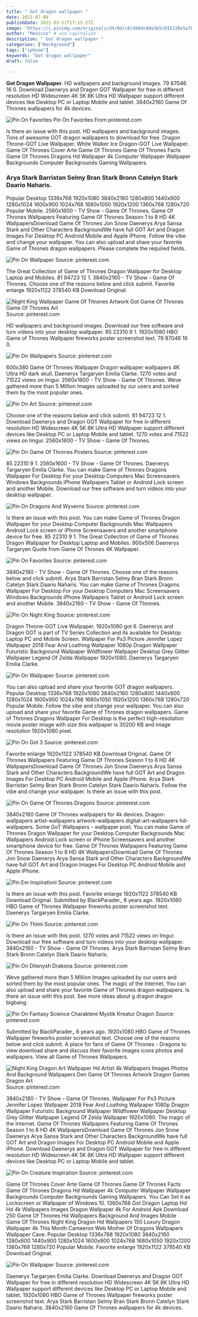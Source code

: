 ```yaml
---
title: " Got dragon wallpaper "
date: 2021-07-08
publishDate: 2021-03-11T17:15:27Z
image: "https://i.pinimg.com/originals/d4/0d/c8/d40dc88e3b5c015128e5a786faaa289b.jpg"
author: "Manicus" # use capitalize
description: " Got dragon wallpaper "
categories: ["Background"]
tags: ["iphone"]
keywords: "Got dragon wallpaper"
draft: false

---
```



**Got Dragon Wallpaper**. HD wallpapers and background images. 79 87046 16 0. Download Daenerys and Dragon GOT Wallpaper for free in different resolution HD Widescreen 4K 5K 8K Ultra HD Wallpaper support different devices like Desktop PC or Laptop Mobile and tablet. 3840x2160 Game Of Thrones wallpapers for 4k devices.

![Pin On Favorites](https://i.pinimg.com/originals/bb/06/d9/bb06d93c5484c85b6b89cba6b2419d4a.gif "Pin On Favorites")
Pin On Favorites From pinterest.com


Is there an issue with this post. HD wallpapers and background images. Tons of awesome GOT dragon wallpapers to download for free. Dragon Throne-GOT Live Wallpaper. White Walker Ice Dragon-GOT Live Wallpaper. Game Of Thrones Cover Arte Game Of Thrones Game Of Thrones Facts Game Of Thrones Dragons Hd Wallpaper 4k Computer Wallpaper Wallpaper Backgrounds Computer Backgrounds Gaming Wallpapers.

### Arya Stark Barristan Selmy Bran Stark Bronn Catelyn Stark Daario Naharis.

Popular Desktop 1336x768 1920x1080 3840x2160 1280x800 1440x900 1280x1024 1600x900 1024x768 1680x1050 1920x1200 1360x768 1280x720 Popular Mobile. 2560x1600 - TV Show - Game Of Thrones. Game Of Thrones Wallpapers Featuring Game Of Thrones Season 1 to 8 HD 4K WallpapersDownload Game Of Thrones Jon Snow Daenerys Arya Sansa Stark and Other Characters BackgroundWe have full GOT Art and Dragon Images For Desktop PC Android Mobile and Apple iPhone. Follow the vibe and change your wallpaper. You can also upload and share your favorite Game of Thrones dragon wallpapers. Please complete the required fields.


![Pin On Wallpaper](https://i.pinimg.com/originals/cc/d8/9b/ccd89ba9801b7f1f69e3479d16cc25e8.jpg "Pin On Wallpaper")
Source: pinterest.com

The Great Collection of Game of Thrones Dragon Wallpaper for Desktop Laptop and Mobiles. 81 94723 12 1. 3840x2160 - TV Show - Game Of Thrones. Choose one of the reasons below and click submit. Favorite enlarge 1920x1122 378540 KB Download Original.

![Night King Wallpaper Game Of Thrones Artwork Got Game Of Thrones Game Of Thrones Art](https://i.pinimg.com/564x/f7/62/c0/f762c0976b854e176f6d8448296873f7.jpg "Night King Wallpaper Game Of Thrones Artwork Got Game Of Thrones Game Of Thrones Art")
Source: pinterest.com

HD wallpapers and background images. Download our free software and turn videos into your desktop wallpaper. 85 22310 9 1. 1920x1080 HBO Game of Thrones Wallpaper fireworks poster screenshot text. 79 87046 16 0.

![Pin On Wallpapers](https://i.pinimg.com/originals/32/66/7d/32667dc4b94642467a3c54fc7174e62b.jpg "Pin On Wallpapers")
Source: pinterest.com

600x380 Game Of Thrones Wallpaper Dragon wallpaper wallpapers 4K Ultra HD dark skull. Daenerys Targaryen Emilia Clarke. 1270 votes and 71522 views on Imgur. 2560x1600 - TV Show - Game Of Thrones. Weve gathered more than 5 Million Images uploaded by our users and sorted them by the most popular ones.

![Pin On Art](https://i.pinimg.com/736x/e8/b3/22/e8b322eff682ae2118a02c0ecc997a24.jpg "Pin On Art")
Source: pinterest.com

Choose one of the reasons below and click submit. 81 94723 12 1. Download Daenerys and Dragon GOT Wallpaper for free in different resolution HD Widescreen 4K 5K 8K Ultra HD Wallpaper support different devices like Desktop PC or Laptop Mobile and tablet. 1270 votes and 71522 views on Imgur. 2560x1600 - TV Show - Game Of Thrones.

![Pin On Game Of Thrones Posters](https://i.pinimg.com/474x/a3/0d/e4/a30de45109284347bfca8d6df851ba4d.jpg "Pin On Game Of Thrones Posters")
Source: pinterest.com

85 22310 9 1. 2560x1600 - TV Show - Game Of Thrones. Daenerys Targaryen Emilia Clarke. You can make Game of Thrones Dragons Wallpaper For Desktop For your Desktop Computers Mac Screensavers Windows Backgrounds iPhone Wallpapers Tablet or Android Lock screen and another Mobile. Download our free software and turn videos into your desktop wallpaper.

![Pin On Dragons And Wyverns](https://i.pinimg.com/564x/e3/bf/ee/e3bfee5f7450ef456c7bba892f066882.jpg "Pin On Dragons And Wyverns")
Source: pinterest.com

Is there an issue with this post. You can make Game of Thrones Dragon Wallpaper for your Desktop Computer Backgrounds Mac Wallpapers Android Lock screen or iPhone Screensavers and another smartphone device for free. 85 22310 9 1. The Great Collection of Game of Thrones Dragon Wallpaper for Desktop Laptop and Mobiles. 900x506 Daenerys Targaryen Quote from Game Of Thrones 4K Wallpaper.

![Pin On Favorites](https://i.pinimg.com/originals/bb/06/d9/bb06d93c5484c85b6b89cba6b2419d4a.gif "Pin On Favorites")
Source: pinterest.com

3840x2180 - TV Show - Game Of Thrones. Choose one of the reasons below and click submit. Arya Stark Barristan Selmy Bran Stark Bronn Catelyn Stark Daario Naharis. You can make Game of Thrones Dragons Wallpaper For Desktop For your Desktop Computers Mac Screensavers Windows Backgrounds iPhone Wallpapers Tablet or Android Lock screen and another Mobile. 3840x2160 - TV Show - Game Of Thrones.

![Pin On Night King](https://i.pinimg.com/474x/e3/0c/06/e30c06fd3092a568a816caf99eac0a9f.jpg "Pin On Night King")
Source: pinterest.com

Dragon Throne-GOT Live Wallpaper. 1920x1080 got 6. Daenerys and Dragon GOT is part of TV Series Collection and its available for Desktop Laptop PC and Mobile Screen. Wallpaper For Ps3 Picture Jennifer Lopez Wallpaper 2018 Fear And Loathing Wallpaper 1080p Dragon Wallpaper Futuristic Background Wallpaper Wildflower Wallpaper Desktop Grey Glitter Wallpaper Legend Of Zelda Wallpaper 1920x1080. Daenerys Targaryen Emilia Clarke.

![Pin On Wallpaper](https://i.pinimg.com/originals/aa/d2/63/aad263e41f527bd0dc69e0cc06badcbb.jpg "Pin On Wallpaper")
Source: pinterest.com

You can also upload and share your favorite GOT dragon wallpapers. Popular Desktop 1336x768 1920x1080 3840x2160 1280x800 1440x900 1280x1024 1600x900 1024x768 1680x1050 1920x1200 1360x768 1280x720 Popular Mobile. Follow the vibe and change your wallpaper. You can also upload and share your favorite Game of Thrones dragon wallpapers. Game of Thrones Dragons Wallpaper For Desktop is the perfect high-resolution movie poster image with size this wallpaper is 30200 KB and image resolution 1920x1080 pixel.

![Pin On Got 3](https://i.pinimg.com/736x/d9/bc/2d/d9bc2d0c8b5903f7f038e9a3904a60d3.jpg "Pin On Got 3")
Source: pinterest.com

Favorite enlarge 1920x1122 378540 KB Download Original. Game Of Thrones Wallpapers Featuring Game Of Thrones Season 1 to 8 HD 4K WallpapersDownload Game Of Thrones Jon Snow Daenerys Arya Sansa Stark and Other Characters BackgroundWe have full GOT Art and Dragon Images For Desktop PC Android Mobile and Apple iPhone. Arya Stark Barristan Selmy Bran Stark Bronn Catelyn Stark Daario Naharis. Follow the vibe and change your wallpaper. Is there an issue with this post.

![Pin On Game Of Thrones Dragons](https://i.pinimg.com/originals/b2/1e/63/b21e63ce181fe5cf9b6a83bd91d73bfd.jpg "Pin On Game Of Thrones Dragons")
Source: pinterest.com

3840x2160 Game Of Thrones wallpapers for 4k devices. Dragon-wallpapers artist-wallpapers artwork-wallpapers digital-art-wallpapers hd-wallpapers. Some GoT Wallpapers - wallpaper post. You can make Game of Thrones Dragon Wallpaper for your Desktop Computer Backgrounds Mac Wallpapers Android Lock screen or iPhone Screensavers and another smartphone device for free. Game Of Thrones Wallpapers Featuring Game Of Thrones Season 1 to 8 HD 4K WallpapersDownload Game Of Thrones Jon Snow Daenerys Arya Sansa Stark and Other Characters BackgroundWe have full GOT Art and Dragon Images For Desktop PC Android Mobile and Apple iPhone.

![Pin Em Inspirativni](https://i.pinimg.com/736x/b9/48/12/b94812135d5000e73c9650899b42b355.jpg "Pin Em Inspirativni")
Source: pinterest.com

Is there an issue with this post. Favorite enlarge 1920x1122 378540 KB Download Original. Submitted by BlackParader_ 6 years ago. 1920x1080 HBO Game of Thrones Wallpaper fireworks poster screenshot text. Daenerys Targaryen Emilia Clarke.

![Pin On Thimi](https://i.pinimg.com/736x/6f/71/30/6f7130ef3c635fc9dff26223167acc46.jpg "Pin On Thimi")
Source: pinterest.com

Is there an issue with this post. 1270 votes and 71522 views on Imgur. Download our free software and turn videos into your desktop wallpaper. 3840x2160 - TV Show - Game Of Thrones. Arya Stark Barristan Selmy Bran Stark Bronn Catelyn Stark Daario Naharis.

![Pin On Ditenysh Drakona](https://i.pinimg.com/originals/ed/34/bf/ed34bf55cf525e46f53c8d48cd6c5a72.jpg "Pin On Ditenysh Drakona")
Source: pinterest.com

Weve gathered more than 5 Million Images uploaded by our users and sorted them by the most popular ones. The magic of the Internet. You can also upload and share your favorite Game of Thrones dragon wallpapers. Is there an issue with this post. See more ideas about g dragon dragon bigbang.

![Pin On Fantasy Science Charaktere Mystik Kreatur Dragon](https://i.pinimg.com/originals/07/f0/a5/07f0a5e0edc9818a506471b1efdce50e.jpg "Pin On Fantasy Science Charaktere Mystik Kreatur Dragon")
Source: pinterest.com

Submitted by BlackParader_ 6 years ago. 1920x1080 HBO Game of Thrones Wallpaper fireworks poster screenshot text. Choose one of the reasons below and click submit. A place for fans of Game Of Thrones - Dragons to view download share and discuss their favorite images icons photos and wallpapers. View all Game of Thrones Wallpapers.

![Night King Dragon Art Wallpaper Hd Artist 4k Wallpapers Images Photos And Background Wallpapers Den Game Of Thrones Artwork Dragon Games Dragon Art](https://i.pinimg.com/originals/c4/d9/fc/c4d9fcb4e94bce6d73feb5231a138ee6.jpg "Night King Dragon Art Wallpaper Hd Artist 4k Wallpapers Images Photos And Background Wallpapers Den Game Of Thrones Artwork Dragon Games Dragon Art")
Source: pinterest.com

3840x2180 - TV Show - Game Of Thrones. Wallpaper For Ps3 Picture Jennifer Lopez Wallpaper 2018 Fear And Loathing Wallpaper 1080p Dragon Wallpaper Futuristic Background Wallpaper Wildflower Wallpaper Desktop Grey Glitter Wallpaper Legend Of Zelda Wallpaper 1920x1080. The magic of the Internet. Game Of Thrones Wallpapers Featuring Game Of Thrones Season 1 to 8 HD 4K WallpapersDownload Game Of Thrones Jon Snow Daenerys Arya Sansa Stark and Other Characters BackgroundWe have full GOT Art and Dragon Images For Desktop PC Android Mobile and Apple iPhone. Download Daenerys and Dragon GOT Wallpaper for free in different resolution HD Widescreen 4K 5K 8K Ultra HD Wallpaper support different devices like Desktop PC or Laptop Mobile and tablet.

![Pin On Creature Inspiration](https://i.pinimg.com/736x/fa/c5/3e/fac53edbacf9459c3188f0ca5cdb2e1f.jpg "Pin On Creature Inspiration")
Source: pinterest.com

Game Of Thrones Cover Arte Game Of Thrones Game Of Thrones Facts Game Of Thrones Dragons Hd Wallpaper 4k Computer Wallpaper Wallpaper Backgrounds Computer Backgrounds Gaming Wallpapers. You Can Set it as Lockscreen or Wallpaper of Windows 10. 1360x768 Got Dragon Laptop Hd Hd 4k Wallpapers Images Dragon Wallpaper 4k For Android Apk Download 250 Game Of Thrones Hd Wallpapers Background And Images Mobile Game Of Thrones Night King Dragon Hd Wallpapers 150 Luxury Dragon Wallpaper 4k This Month Cameeron Web Mother Of Dragons Wallpapers Wallpaper Cave. Popular Desktop 1336x768 1920x1080 3840x2160 1280x800 1440x900 1280x1024 1600x900 1024x768 1680x1050 1920x1200 1360x768 1280x720 Popular Mobile. Favorite enlarge 1920x1122 378540 KB Download Original.

![Pin On Wallpaper](https://i.pinimg.com/originals/d4/0d/c8/d40dc88e3b5c015128e5a786faaa289b.jpg "Pin On Wallpaper")
Source: pinterest.com

Daenerys Targaryen Emilia Clarke. Download Daenerys and Dragon GOT Wallpaper for free in different resolution HD Widescreen 4K 5K 8K Ultra HD Wallpaper support different devices like Desktop PC or Laptop Mobile and tablet. 1920x1080 HBO Game of Thrones Wallpaper fireworks poster screenshot text. Arya Stark Barristan Selmy Bran Stark Bronn Catelyn Stark Daario Naharis. 3840x2160 Game Of Thrones wallpapers for 4k devices.

